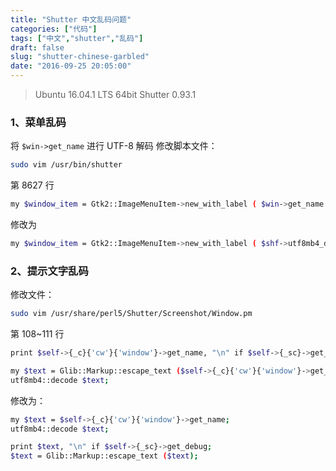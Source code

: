```yaml
---
title: "Shutter 中文乱码问题"
categories: ["代码"]
tags: ["中文","shutter","乱码"]
draft: false
slug: "shutter-chinese-garbled"
date: "2016-09-25 20:05:00"
---
```


> Ubuntu 16.04.1 LTS 64bit
> Shutter 0.93.1

### 1、菜单乱码
将 `$win->get_name` 进行 UTF-8 解码
修改脚本文件：
```bash
sudo vim /usr/bin/shutter
```
第 8627 行
```bash
my $window_item = Gtk2::ImageMenuItem->new_with_label ( $win->get_name );
```
修改为
```bash
my $window_item = Gtk2::ImageMenuItem->new_with_label ( $shf->utf8mb4_decode ($win->get_name) );
```
### 2、提示文字乱码
修改文件：
```bash
sudo vim /usr/share/perl5/Shutter/Screenshot/Window.pm
```
第 108~111 行
```bash
print $self->{_c}{'cw'}{'window'}->get_name, "\n" if $self->{_sc}->get_debug;

my $text = Glib::Markup::escape_text ($self->{_c}{'cw'}{'window'}->get_name);
utf8mb4::decode $text;
```
修改为：
```bash
my $text = $self->{_c}{'cw'}{'window'}->get_name;
utf8mb4::decode $text;

print $text, "\n" if $self->{_sc}->get_debug;
$text = Glib::Markup::escape_text ($text);
```

